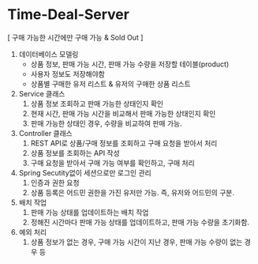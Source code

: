 # Time-Deal-Server

[ 구매 가능한 시간에만 구매 가능 & Sold Out ] 

1. 데이터베이스 모델링 
    - 상품 정보, 판매 가능 시간, 판매 가능 수량을 저장할 테이블(product)
    - 사용자 정보도 저장해야함
    - 상품별 구매한 유저 리스트 & 유저의 구매한 상품 리스트
2. Service 클래스 
    1. 상품 정보 조회하고 판매 가능한 상태인지 확인
    2. 현재 시간, 판매 가능 시간을 비교해서 판매 가능한 상태인지 확인
    3. 판매 가능한 상태인 경우, 수량을 비교하여 판매 가능.
3. Controller 클래스
    1. REST API로 상품/구매 정보를 조회하고 구매 요청을 받아서 처리
    2. 상품 정보를 조회하는 API 작성
    3. 구매 요청을 받아서 구매 가능 여부를 확인하고, 구매 처리
4. Spring Secutity없이 세션으로만 로그인 관리
    1. 인증과 권한 요청
    2. 상품 등록은 어드민 권한을 가진 유저만 가능. 즉, 유저와 어드민의 구분.
5. 배치 작업
    1. 판매 가능 상태를 업데이트하는 배치 작업
    2. 정해진 시간마다 판매 가능 상태를 업데이트하고, 판매 가능 수량을 초기화함.
6. 예외 처리
    1. 상품 정보가 없는 경우, 구매 가능 시간이 지난 경우, 판매 가능 수량이 없는 경우 등
